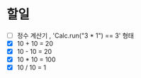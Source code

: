 # 할일

- [ ] 정수 계산기 , 'Calc.run("3 * 1") == 3' 형태
- [x] 10 + 10 = 20
- [x] 10 - 10 = 20
- [x] 10 * 10 = 100
- [x] 10 / 10 = 1